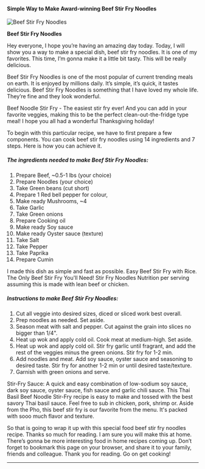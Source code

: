             

#### Simple Way to Make Award-winning Beef Stir Fry Noodles

![Beef Stir Fry Noodles](https://img-global.cpcdn.com/recipes/9d87262dc84599f9/751x532cq70/beef-stir-fry-noodles-recipe-main-photo.jpg)

**Beef Stir Fry Noodles**

Hey everyone, I hope you’re having an amazing day today. Today, I will show you a way to make a special dish, beef stir fry noodles. It is one of my favorites. This time, I’m gonna make it a little bit tasty. This will be really delicious.

Beef Stir Fry Noodles is one of the most popular of current trending meals on earth. It is enjoyed by millions daily. It’s simple, it’s quick, it tastes delicious. Beef Stir Fry Noodles is something that I have loved my whole life. They’re fine and they look wonderful.

Beef Noodle Stir Fry - The easiest stir fry ever! And you can add in your favorite veggies, making this to be the perfect clean-out-the-fridge type meal! I hope you all had a wonderful Thanksgiving holiday!

To begin with this particular recipe, we have to first prepare a few components. You can cook beef stir fry noodles using 14 ingredients and 7 steps. Here is how you can achieve it.

##### The ingredients needed to make Beef Stir Fry Noodles:

1.  Prepare Beef, ~0.5-1 lbs (your choice)
2.  Prepare Noodles (your choice)
3.  Take Green beans (cut short)
4.  Prepare 1 Red bell pepper for colour,
5.  Make ready Mushrooms, ~4
6.  Take Garlic
7.  Take Green onions
8.  Prepare Cooking oil
9.  Make ready Soy sauce
10.  Make ready Oyster sauce (texture)
11.  Take Salt
12.  Take Pepper
13.  Take Paprika
14.  Prepare Cumin

I made this dish as simple and fast as possible. Easy Beef Stir Fry with Rice. The Only Beef Stir Fry You'll Need! Stir Fry Noodles Nutrition per serving assuming this is made with lean beef or chicken.

##### Instructions to make Beef Stir Fry Noodles:

1.  Cut all veggie into desired sizes, diced or sliced work best overall.
2.  Prep noodles as needed. Set aside.
3.  Season meat with salt and pepper. Cut against the grain into slices no bigger than 1/4".
4.  Heat up wok and apply cold oil. Cook meat at medium-high. Set aside.
5.  Heat up wok and apply cold oil. Stir fry garlic until fragrant, and add the rest of the veggies minus the green onions. Stir fry for 1-2 min.
6.  Add noodles and meat. Add soy sauce, oyster sauce and seasoning to desired taste. Stir fry for another 1-2 min or until desired taste/texture.
7.  Garnish with green onions and serve.

Stir-Fry Sauce: A quick and easy combination of low-sodium soy sauce, dark soy sauce, oyster sauce, fish sauce and garlic chili sauce. This Thai Basil Beef Noodle Stir-Fry recipe is easy to make and tossed with the best savory Thai basil sauce. Feel free to sub in chicken, pork, shrimp or. Aside from the Pho, this beef stir fry is our favorite from the menu. It's packed with sooo much flavor and texture.

So that is going to wrap it up with this special food beef stir fry noodles recipe. Thanks so much for reading. I am sure you will make this at home. There’s gonna be more interesting food in home recipes coming up. Don’t forget to bookmark this page on your browser, and share it to your family, friends and colleague. Thank you for reading. Go on get cooking!

* * *
